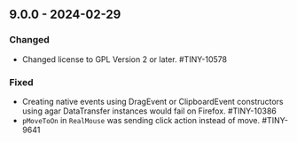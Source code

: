 ## 9.0.0 - 2024-02-29

### Changed
- Changed license to GPL Version 2 or later. #TINY-10578

### Fixed
- Creating native events using DragEvent or ClipboardEvent constructors using agar DataTransfer instances would fail on Firefox. #TINY-10386
- `pMoveToOn` in `RealMouse` was sending click action instead of move. #TINY-9641
